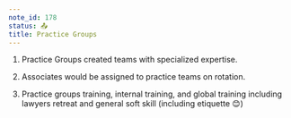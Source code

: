 ```yaml
---
note_id: 178
status: 📤
title: Practice Groups
---
```


1. Practice Groups created teams with specialized expertise.

2. Associates would be assigned to practice teams on rotation.

3. Practice groups training, internal training, and global training including lawyers retreat and general soft skill (including etiquette 😊)